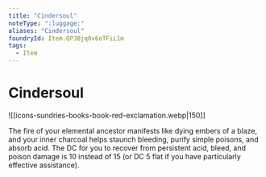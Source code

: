 ```yaml
---
title: "Cindersoul"
noteType: ":luggage:"
aliases: "Cindersoul"
foundryId: Item.QPJBjq0v6oTFiL1m
tags:
  - Item
---
```


# Cindersoul
![[icons-sundries-books-book-red-exclamation.webp|150]]

The fire of your elemental ancestor manifests like dying embers of a blaze, and your inner charcoal helps staunch bleeding, purify simple poisons, and absorb acid. The DC for you to recover from persistent acid, bleed, and poison damage is 10 instead of 15 (or DC 5 flat if you have particularly effective assistance).
